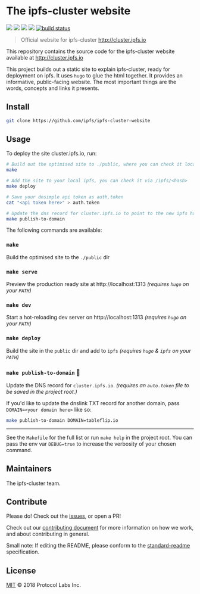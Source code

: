 # The ipfs-cluster website

[![](https://img.shields.io/badge/made%20by-Protocol%20Labs-blue.svg?style=flat-square)](http://ipn.io)
[![](https://img.shields.io/badge/project-ipfs-blue.svg?style=flat-square)](https://github.com/ipfs/ipfs)
[![](https://img.shields.io/badge/freenode-%23ipfs-blue.svg?style=flat-square)](https://webchat.freenode.net/?channels=%23ipfs)
[![](https://img.shields.io/badge/readme%20style-standard-brightgreen.svg?style=flat-square)](https://github.com/RichardLitt/standard-readme)
[![build status](https://img.shields.io/circleci/project/github/ipfs/ipfs-cluster-website/master.svg?style=flat-square)](https://circleci.com/gh/ipfs/ipfs-cluster-website)

> Official website for ipfs-cluster http://cluster.ipfs.io

This repository contains the source code for the ipfs-cluster website available at http://cluster.ipfs.io

This project builds out a static site to explain ipfs-cluster, ready for deployment on ipfs. It uses `hugo` to glue the html together. It provides an informative, public-facing website. The most important things are the words, concepts and links it presents.

## Install

```sh
git clone https://github.com/ipfs/ipfs-cluster-website
```

## Usage

To deploy the site cluster.ipfs.io, run:

```sh
# Build out the optimised site to ./public, where you can check it locally.
make

# Add the site to your local ipfs, you can check it via /ipfs/<hash>
make deploy

# Save your dnsimple api token as auth.token
cat "<api token here>" > auth.token

# Update the dns record for cluster.ipfs.io to point to the new ipfs hash.
make publish-to-domain
```

The following commands are available:

### `make`

Build the optimised site to the `./public` dir

### `make serve`

Preview the production ready site at http://localhost:1313 _(requires `hugo` on your `PATH`)_

### `make dev`

Start a hot-reloading dev server on http://localhost:1313 _(requires `hugo` on your `PATH`)_

### `make deploy`

Build the site in the `public` dir and add to `ipfs` _(requires `hugo` & `ipfs` on your `PATH`)_

### `make publish-to-domain` :rocket:

Update the DNS record for `cluster.ipfs.io`.  _(requires an `auto.token` file to be saved in the project root.)_

If you'd like to update the dnslink TXT record for another domain, pass `DOMAIN=<your domain here>` like so:

```sh
make publish-to-domain DOMAIN=tableflip.io
```

---

See the `Makefile` for the full list or run `make help` in the project root. You can pass the env var `DEBUG=true` to increase the verbosity of your chosen command.

## Maintainers

The ipfs-cluster team.

## Contribute

Please do! Check out the [issues](https://github.com/ipfs/ipfs-cluster-website/issues), or open a PR!

Check out our [contributing document](https://github.com/ipfs/ipfs-cluster/blob/master/contribute.md) for more information on how we work, and about contributing in general.

Small note: If editing the README, please conform to the [standard-readme](https://github.com/RichardLitt/standard-readme) specification.

## License

[MIT](LICENSE) © 2018 Protocol Labs Inc.
